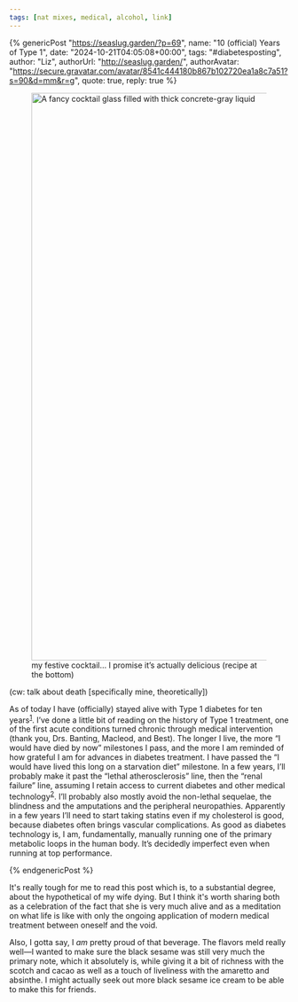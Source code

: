 ```yaml
---
tags: [nat mixes, medical, alcohol, link]
---
```


{% genericPost "https://seaslug.garden/?p=69",
    name: "10 (official) Years of Type 1",
    date: "2024-10-21T04:05:08+00:00",
    tags: "#diabetesposting",
    author: "Liz",
    authorUrl: "http://seaslug.garden/",
    authorAvatar: "https://secure.gravatar.com/avatar/8541c444180b867b102720ea1a8c7a51?s=90&d=mm&r=g",
    quote: true,
    reply: true %}
  <figure class="wp-block-image size-large">
    <a href="https://seaslug.garden/wp-content/uploads/2024/10/black-sesame-cocktail.jpg">
      <img
        fetchpriority="high"
        decoding="async"
        width="1024"
        height="1024"
        src="https://seaslug.garden/wp-content/uploads/2024/10/black-sesame-cocktail-1024x1024.jpg"
        alt="A fancy cocktail glass filled with thick concrete-gray liquid"
        class="wp-image-71"
        srcset="
          https://seaslug.garden/wp-content/uploads/2024/10/black-sesame-cocktail-1024x1024.jpg 1024w,
          https://seaslug.garden/wp-content/uploads/2024/10/black-sesame-cocktail-300x300.jpg    300w,
          https://seaslug.garden/wp-content/uploads/2024/10/black-sesame-cocktail-150x150.jpg    150w,
          https://seaslug.garden/wp-content/uploads/2024/10/black-sesame-cocktail-768x769.jpg    768w,
          https://seaslug.garden/wp-content/uploads/2024/10/black-sesame-cocktail-668x669.jpg    668w,
          https://seaslug.garden/wp-content/uploads/2024/10/black-sesame-cocktail.jpg           1120w
        "
        sizes="(max-width: 1024px) 100vw, 1024px"
      />
    </a>
    <figcaption class="wp-element-caption">
      my festive cocktail… I promise it’s actually delicious (recipe at the
      bottom)
    </figcaption>
  </figure>
  
  <p>(cw: talk about death [specifically mine, theoretically])</p>
  
  <p>
    As of today I have (officially) stayed alive with Type 1 diabetes for ten
    years<sup data-fn="65a6a9d0-9f63-4d6b-a976-39a2cc9cbb3f" class="fn"
      ><a
        href="https://seaslug.garden/?p=69#65a6a9d0-9f63-4d6b-a976-39a2cc9cbb3f"
        id="65a6a9d0-9f63-4d6b-a976-39a2cc9cbb3f-link"
        >1</a
      ></sup
    >. I’ve done a little bit of reading on the history of Type 1 treatment, one
    of the first acute conditions turned chronic through medical intervention
    (thank you, Drs. Banting, Macleod, and Best). The longer I live, the more “I
    would have died by now” milestones I pass, and the more I am reminded of how
    grateful I am for advances in diabetes treatment. I have passed the “I would
    have lived this long on a starvation diet” milestone. In a few years, I’ll
    probably make it past the “lethal atherosclerosis” line, then the “renal
    failure” line, assuming I retain access to current diabetes and other
    medical technology<sup
      data-fn="863ebede-0aab-4d29-85c2-6529576ab023"
      class="fn"
      ><a
        href="https://seaslug.garden/?p=69#863ebede-0aab-4d29-85c2-6529576ab023"
        id="863ebede-0aab-4d29-85c2-6529576ab023-link"
        >2</a
      ></sup
    >. I’ll probably also mostly avoid the non-lethal sequelae, the blindness
    and the amputations and the peripheral neuropathies. Apparently in a few
    years I’ll need to start taking statins even if my cholesterol is good,
    because diabetes often brings vascular complications. As good as diabetes
    technology is, I am, fundamentally, manually running one of the primary
    metabolic loops in the human body. It’s decidedly imperfect even when
    running at top performance.
  </p>
{% endgenericPost %}

It's really tough for me to read this post which is, to a substantial degree,
about the hypothetical of my wife dying. But I think it's worth sharing both as
a celebration of the fact that she is very much alive and as a meditation on
what life is like with only the ongoing application of modern medical treatment
between oneself and the void.

Also, I gotta say, I _am_ pretty proud of that beverage. The flavors meld really
well—I wanted to make sure the black sesame was still very much the primary
note, which it absolutely is, while giving it a bit of richness with the scotch
and cacao as well as a touch of liveliness with the amaretto and absinthe. I
might actually seek out more black sesame ice cream to be able to make this for
friends.
